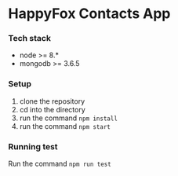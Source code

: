 # HappyFox Contacts App
### Tech stack
- node >= 8.*
- mongodb >= 3.6.5

### Setup
1. clone the repository
2. cd into the directory
3. run the command `npm install`
4. run the command `npm start`

### Running test
Run the command `npm run test` 
